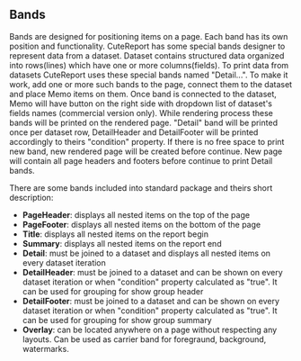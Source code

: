Bands
-----

Bands are designed for positioning items on a page. Each band has its own position and functionality. CuteReport has some special bands designer to represent data from a dataset. Dataset contains structured data organized into rows(lines) which have one or more columns(fields). To print data from datasets CuteReport uses these special bands named "Detail...". To make it work, add one or more such bands to the page, connect them to the dataset and place Memo items on them. Once band is connected to the dataset, Memo will have button on the right side with dropdown list of dataset's fields names (commercial version only).
While rendering process these bands will be printed on the rendered page. "Detail" band will be printed once per dataset row, DetailHeader and DetailFooter will be printed accordingly to theirs "condition" property. If there is no free space to print new band, new rendered page will be created before continue. New page will contain all page headers and footers before continue to print Detail bands.


There are some bands included into standard package and theirs short description:

* __PageHeader__: displays all nested items on the top of the page
* __PageFooter__: displays all nested items on the bottom of the page
* __Title__: displays all nested items on the report begin
* __Summary__: displays all nested items on the report end
* __Detail__: must be joined to a dataset and displays all nested items on every dataset iteration
* __DetailHeader__: must be joined to a dataset and can be shown on every dataset iteration or when "condition" property calculated as "true". It can be used for grouping for show group header
* __DetailFooter__: must be joined to a dataset and can be shown on every dataset iteration or when "condition" property calculated as "true". It can be used for grouping for show group summary
* __Overlay__: can be located anywhere on a page without respecting any layouts. Can be used as carrier band for foregraund, background, watermarks.

